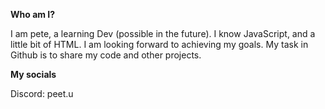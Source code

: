 **Who am I?**

I am pete, a learning Dev (possible in the future). I know JavaScript, and a little bit of HTML. I am looking forward to achieving my goals. My task in Github is to share my code and other projects.

**My socials**

Discord: peet.u
